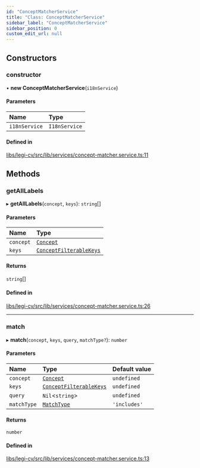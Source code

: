 ```yaml
---
id: "ConceptMatcherService"
title: "Class: ConceptMatcherService"
sidebar_label: "ConceptMatcherService"
sidebar_position: 0
custom_edit_url: null
---
```


## Constructors

### constructor

• **new ConceptMatcherService**(`i18nService`)

#### Parameters

| Name | Type |
| :------ | :------ |
| `i18nService` | `I18nService` |

#### Defined in

[libs/legi-cv/src/lib/services/concept-matcher.service.ts:11](https://github.com/cognizone/ng-cognizone/blob/861cbad/libs/legi-cv/src/lib/services/concept-matcher.service.ts#L11)

## Methods

### getAllLabels

▸ **getAllLabels**(`concept`, `keys`): `string`[]

#### Parameters

| Name | Type |
| :------ | :------ |
| `concept` | [`Concept`](../interfaces/Concept) |
| `keys` | [`ConceptFilterableKeys`](../modules#conceptfilterablekeys) |

#### Returns

`string`[]

#### Defined in

[libs/legi-cv/src/lib/services/concept-matcher.service.ts:26](https://github.com/cognizone/ng-cognizone/blob/861cbad/libs/legi-cv/src/lib/services/concept-matcher.service.ts#L26)

___

### match

▸ **match**(`concept`, `keys`, `query`, `matchType?`): `number`

#### Parameters

| Name | Type | Default value |
| :------ | :------ | :------ |
| `concept` | [`Concept`](../interfaces/Concept) | `undefined` |
| `keys` | [`ConceptFilterableKeys`](../modules#conceptfilterablekeys) | `undefined` |
| `query` | `Nil`<`string`\> | `undefined` |
| `matchType` | [`MatchType`](../modules#matchtype) | `'includes'` |

#### Returns

`number`

#### Defined in

[libs/legi-cv/src/lib/services/concept-matcher.service.ts:13](https://github.com/cognizone/ng-cognizone/blob/861cbad/libs/legi-cv/src/lib/services/concept-matcher.service.ts#L13)
